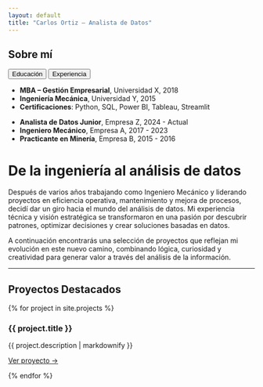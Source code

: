 ```yaml
---
layout: default
title: "Carlos Ortiz — Analista de Datos"
---
```

<section id="about" class="tabs-section">
  <h2>Sobre mí</h2>

  <div class="tabs">
    <button class="tab-link active" onclick="openTab(event, 'Education')">Educación</button>
    <button class="tab-link" onclick="openTab(event, 'Experience')">Experiencia</button>
  </div>

  <div id="Education" class="tab-content" style="display: block;">
    <ul>
      <li><strong>MBA – Gestión Empresarial</strong>, Universidad X, 2018</li>
      <li><strong>Ingeniería Mecánica</strong>, Universidad Y, 2015</li>
      <li><strong>Certificaciones</strong>: Python, SQL, Power BI, Tableau, Streamlit</li>
    </ul>
  </div>

  <div id="Experience" class="tab-content">
    <ul>
      <li><strong>Analista de Datos Junior</strong>, Empresa Z, 2024 - Actual</li>
      <li><strong>Ingeniero Mecánico</strong>, Empresa A, 2017 - 2023</li>
      <li><strong>Practicante en Minería</strong>, Empresa B, 2015 - 2016</li>
    </ul>
  </div>
</section>

<div class="profile">
  <h1>De la ingeniería al análisis de datos</h1>
  <p>Después de varios años trabajando como Ingeniero Mecánico y liderando proyectos en eficiencia operativa, mantenimiento y mejora de procesos, decidí dar un giro hacia el mundo del análisis de datos.
Mi experiencia técnica y visión estratégica se transformaron en una pasión por descubrir patrones, optimizar decisiones y crear soluciones basadas en datos.</p>
  <p>A continuación encontrarás una selección de proyectos que reflejan mi evolución en este nuevo camino, combinando lógica, curiosidad y creatividad para generar valor a través del análisis de la información.</p>
</div>

<hr>

<h2>Proyectos Destacados</h2>

<div class="projects">
  {% for project in site.projects %}
    <div class="project-card">
      <h3>{{ project.title }}</h3>
      <p class="project-description">{{ project.description | markdownify }}</p>
      <a href="{{ project.link }}" target="_blank">Ver proyecto →</a>
    </div>
    <p> </p>
    <p> </p>
  <p> </p>
  {% endfor %}
</div>
